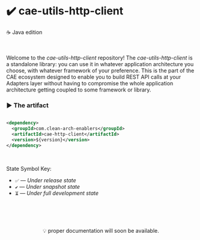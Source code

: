 # ✔️ cae-utils-http-client
☕ Java edition

<br>

Welcome to the _cae-utils-http-client_ repository! The _cae-utils-http-client_ is a standalone library: you can use it in whatever application architecture you choose, with whatever framework of your preference. This is the part of the CAE ecosystem designed to enable you to build REST API calls at your Adapters layer without having to compromise the whole application architecture getting coupled to some framework or library.


### ▶️ The artifact
```xml

<dependency>
  <groupId>com.clean-arch-enablers</groupId>
  <artifactId>cae-http-client</artifactId>
  <version>${version}</version>
</dependency>

```

<br>

State Symbol Key:

- ``✅`` — _Under release state_
- ``✔️`` — _Under snapshot state_
- ``⏳`` — _Under full development state_

<br>
<br>
<br>

<p align="center">
 💡 proper documentation will soon be available.
</p>

<br>
<br>
<br>
